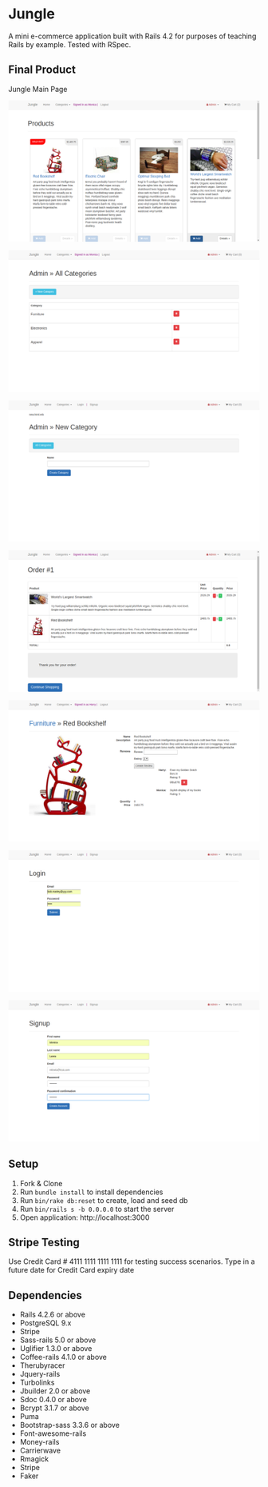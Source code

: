 # Jungle

A mini e-commerce application built with Rails 4.2 for purposes of teaching Rails by example. Tested with RSpec.

## Final Product

Jungle Main Page

!["Screenshot of Jungle main page"](https://raw.githubusercontent.com/geoerika/jungle-rails/master/images/Main.png)

!["Screenshot of Categories under Admin page"](https://raw.githubusercontent.com/geoerika/jungle-rails/master/images/AdminCategories.png)

!["Screenshot of CreatingNew Category page"](https://raw.githubusercontent.com/geoerika/jungle-rails/master/images/AdminNewCategory.png)

!["Screenshot of Order page"](https://raw.githubusercontent.com/geoerika/jungle-rails/master/images/Order.png)

!["Screenshot of Product Detail page"](https://raw.githubusercontent.com/geoerika/jungle-rails/master/images/ProductDetails.png)

!["Screenshot of Jungle Login page"](https://raw.githubusercontent.com/geoerika/jungle-rails/master/images/Login.png)

!["Screenshot of Jungle signup page"](https://raw.githubusercontent.com/geoerika/jungle-rails/master/images/SignUp.png)

## Setup

1. Fork & Clone
2. Run `bundle install` to install dependencies
3. Run `bin/rake db:reset` to create, load and seed db
4. Run `bin/rails s -b 0.0.0.0` to start the server
5. Open application: http://localhost:3000

## Stripe Testing

Use Credit Card # 4111 1111 1111 1111 for testing success scenarios.
Type in a future date for Credit Card expiry date

## Dependencies

* Rails 4.2.6 or above
* PostgreSQL 9.x
* Stripe
* Sass-rails 5.0 or above
* Uglifier 1.3.0 or above
* Coffee-rails 4.1.0 or above
* Therubyracer
* Jquery-rails
* Turbolinks
* Jbuilder 2.0 or above
* Sdoc 0.4.0 or above
* Bcrypt 3.1.7 or above
* Puma
* Bootstrap-sass 3.3.6 or above
* Font-awesome-rails
* Money-rails
* Carrierwave
* Rmagick
* Stripe
* Faker
